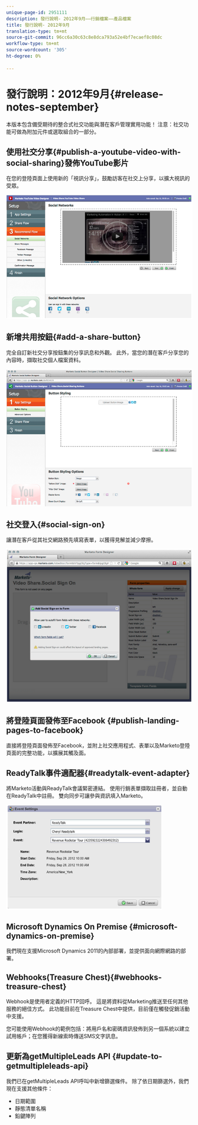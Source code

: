 ```yaml
---
unique-page-id: 2951111
description: 發行說明- 2012年9月——行銷檔案——產品檔案
title: 發行說明- 2012年9月
translation-type: tm+mt
source-git-commit: 96cc6a30c63c8e8dca793a52e4bf7ecaef8c08dc
workflow-type: tm+mt
source-wordcount: '305'
ht-degree: 0%

---
```



# 發行說明：2012年9月{#release-notes-september}

本版本包含備受期待的整合式社交功能與潛在客戶管理實用功能！ 注意：社交功能可做為附加元件或選取組合的一部分。

## 使用社交分享{#publish-a-youtube-video-with-social-sharing}發佈YouTube影片

在您的登陸頁面上使用新的「視訊分享」，鼓勵訪客在社交上分享，以擴大視訊的受眾。

![](assets/image2014-9-23-10-3a39-3a21.png)

## 新增共用按鈕{#add-a-share-button}

完全自訂新社交分享按鈕集的分享訊息和外觀。 此外，當您的潛在客戶分享您的內容時，擷取社交個人檔案資料。

![](assets/image2014-9-23-10-3a39-3a46.png)

## 社交登入{#social-sign-on}

讓潛在客戶從其社交網路預先填寫表單，以獲得見解並減少摩擦。

![](assets/image2014-9-23-10-3a40-3a2.png)

## 將登陸頁面發佈至Facebook {#publish-landing-pages-to-facebook}

直接將登陸頁面發佈至Facebook，並附上社交應用程式、表單以及Marketo登陸頁面的完整功能，以擴展其觸及面。

## ReadyTalk事件適配器{#readytalk-event-adapter}

將Marketo活動與ReadyTalk會議緊密連結。 使用行銷表單擷取註冊者，並自動在ReadyTalk中註冊。 雙向同步可讓參與資訊填入Marketo。

![](assets/image2014-9-23-10-3a40-3a16.png)

## Microsoft Dynamics On Premise {#microsoft-dynamics-on-premise}

我們現在支援Microsoft Dynamics 2011的內部部署，並提供面向網際網路的部署。

## Webhooks(Treasure Chest){#webhooks-treasure-chest}

Webhook是使用者定義的HTTP回呼。 這是將資料從Marketing推送至任何其他服務的絕佳方式。 此功能目前在Treasure Chest中提供，目前僅在觸發促銷活動中支援。

您可能使用Webhook的範例包括：將用戶名和密碼資訊發佈到另一個系統以建立試用帳戶；在您獲得新線索時傳送SMS文字訊息。

## 更新為getMultipleLeads API {#update-to-getmultipleleads-api}

我們已在getMultipleLeads API呼叫中新增篩選條件。 除了依日期篩選外，我們現在支援其他條件：

* 日期範圍
* 靜態清單名稱
* 鉛鍵陣列

